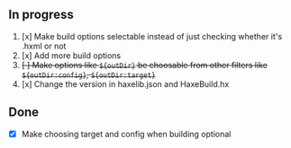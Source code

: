 ## In progress
1. [x] Make build options selectable instead of just checking whether it's .hxml or not
2. [x] Add more build options
3. ~~[ ] Make options like `${outDir}` be choosable from other filters like `${outDir:config}`, `${outDir:target}`~~
4. [x] Change the version in haxelib.json and HaxeBuild.hx

## Done
- [x] Make choosing target and config when building optional